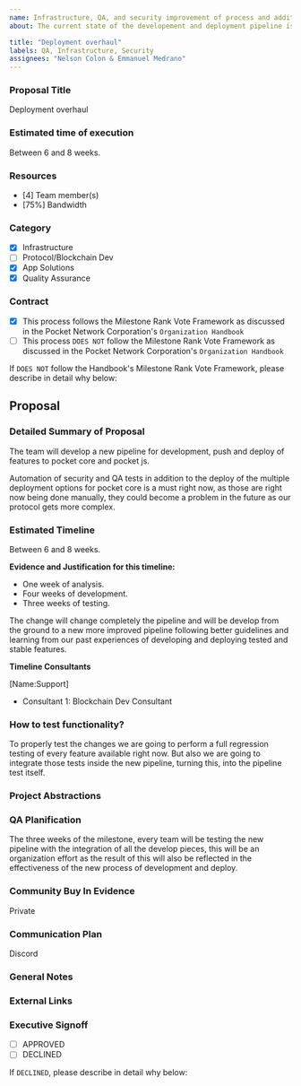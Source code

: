 ```yaml
---
name: Infrastructure, QA, and security improvement of process and addition to the current pipeline..
about: The current state of the developement and deployment pipeline is not optimal for scalation and testing purposes. Right now, we are missing security tests and spending a lot of resources into manual test, with this overhaul, we want to automate as much as possible so we can deploy secured and tested versions of pocket faster than current times.

title: "Deployment overhaul"
labels: QA, Infrastructure, Security
assignees: "Nelson Colon & Emmanuel Medrano"
---
```


### Proposal Title
Deployment overhaul
### Estimated time of execution
Between 6 and 8 weeks.
### Resources
- [4] Team member(s)
- [75%] Bandwidth
### Category
- [x] Infrastructure
- [ ] Protocol/Blockchain Dev
- [x] App Solutions
- [x] Quality Assurance
### Contract
- [x] This process follows the Milestone Rank Vote Framework as discussed in the Pocket Network Corporation's `Organization Handbook`
- [ ] This process `DOES NOT` follow the Milestone Rank Vote Framework as discussed in the Pocket Network Corporation's `Organization Handbook`

If `DOES NOT` follow the Handbook's Milestone Rank Vote Framework, please describe in detail why below:
## Proposal
### Detailed Summary of Proposal
The team will develop a new pipeline for development, push and deploy of features to pocket core and pocket js. 

Automation of security and QA tests in addition to the deploy of the multiple deployment options for pocket core is a must right now, as those are right now being done manually, they could become a problem in the future as our protocol gets more complex.

### Estimated Timeline
Between 6 and 8 weeks.

**Evidence and Justification for this timeline:**

- One week of analysis.
- Four weeks of development.
- Three weeks of testing.

The change will change completely the pipeline and will be develop from the ground to a new more improved pipeline following better guidelines and learning from our past experiences of developing and deploying tested and stable features.

**Timeline Consultants**

[Name:Support]
 - Consultant 1: Blockchain Dev Consultant
### How to test functionality?
To properly test the changes we are going to perform a full regression testing of every feature available right now. But also we are going to integrate those tests inside the new pipeline, turning this, into the pipeline test itself.
### Project Abstractions

### QA Planification
The three weeks of the milestone, every team will be testing the new pipeline with the integration of all the develop pieces, this will be an organization effort as the result of this will also be reflected in the effectiveness of the new process of development and deploy.
### Community Buy In Evidence
Private
### Communication Plan
Discord

### General Notes

### External Links

### Executive Signoff
- [ ] APPROVED
- [ ] DECLINED

If `DECLINED`, please describe in detail why below:
